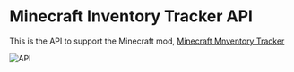 # Minecraft Inventory Tracker API

This is the API to support the Minecraft mod, [Minecraft Mnventory Tracker](https://github.com/TargetedEntropy/minecraft-inventory-tracker)

![API](https://i.imgur.com/lZJ5k6i.png)